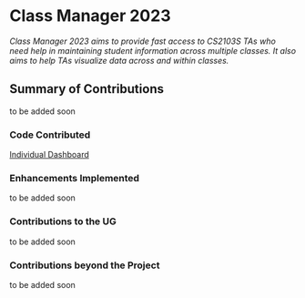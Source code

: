 # Class Manager 2023

*Class Manager 2023 aims to provide fast access to CS2103S TAs who need help in maintaining student information across multiple classes. It also aims to help TAs visualize data across and within classes.*

## Summary of Contributions
to be added soon

### Code Contributed 
[Individual Dashboard](https://nus-cs2103-ay2324s1.github.io/tp-dashboard/?search=changruhenryqian&breakdown=true)

### Enhancements Implemented
to be added soon

### Contributions to the UG
to be added soon

### Contributions beyond the Project
to be added soon